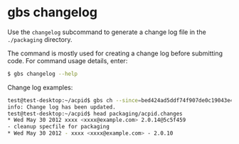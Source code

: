 # gbs changelog

Use the `changelog` subcommand to generate a change log file in the `./packaging` directory.

The command is mostly used for creating a change log before submitting code. For command usage details, enter:

```bash
$ gbs changelog --help
```

Change log examples:

```bash
test@test-desktop:~/acpid$ gbs ch --since=bed424ad5ddf74f907de0c19043e486f36e594b9
info: Change log has been updated.
test@test-desktop:~/acpid$ head packaging/acpid.changes
* Wed May 30 2012 xxxx <xxxx@example.com> 2.0.14@5c5f459
- cleanup specfile for packaging
* Wed May 30 2012 - xxxx <xxxx@example.com> - 2.0.10
```
